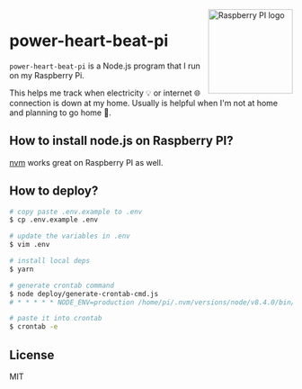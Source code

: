 <img src="https://s3.postimg.org/kr13pm9qr/raspberry-pi-logo.png" alt="Raspberry PI logo" height="150" title="power-heart-beat-pi" align="right" />

# power-heart-beat-pi

`power-heart-beat-pi` is a Node.js program that I run on my Raspberry Pi.

This helps me track when electricity :bulb: or internet :globe_with_meridians: connection is down at my home.
Usually is helpful when I'm not at home and planning to go home :running:.

## How to install node.js on Raspberry PI?
[nvm](https://github.com/creationix/nvm) works great on Raspberry PI as well.

## How to deploy?

```sh
# copy paste .env.example to .env
$ cp .env.example .env

# update the variables in .env
$ vim .env

# install local deps
$ yarn

# generate crontab command
$ node deploy/generate-crontab-cmd.js
# * * * * * NODE_ENV=production /home/pi/.nvm/versions/node/v8.4.0/bin/node /home/pi/power-heart-beat-pi/src/index.js >> /home/pi/cron-logs/power-heart-beat-pi.log 2>&1

# paste it into crontab
$ crontab -e
```

## License

MIT
